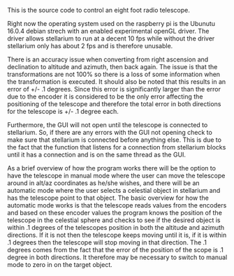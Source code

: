 This is the source code to control an eight foot radio telescope.

Right now the operating system used on the raspberry pi is the Ubunutu 16.0.4 debian strech with an enabled experimental openGL driver. The driver allows stellarium to run at a decent 10 fps while without the driver stellarium only has about 2 fps and is therefore unusable.

There is an accuracy issue when converting from right ascension and declination to altitude and azimuth, then back again. The issue is that the transformations are not 100% so there is a loss of some information when the transformation is executed. It should also be noted that this results in an error of +/- .1 degrees. Since this error is significantly larger than the error due to the encoder it is considered to be the only error affecting the positioning of the telescope and therefore the total error in both directions for the telescope is +/- .1 degree each.

Furthermore, the GUI will not open until the telescope is connected to stellarium. So, if there are any errors with the GUI not opening check to make sure that stellarium is connected before anything else. This is due to the fact that the function that listens for a connection from stellarium blocks until it has a connection and is on the same thread as the GUI.

As a brief overview of how the program works there will be the option to have the telescope in manual mode where the user can move the telescope around in alt/az coordinates as he/she wishes, and there will be an automatic mode where the user selects a celestial object in stellarium and has the telescope point to that object. The basic overview for how the automatic mode works is that the telescope reads values from the encoders and based on these encoder values the program  knows the position of the telescope in the celestial sphere and checks to see if the desired object is within .1 degrees of the telescopes position in both the altitude and azimuth directions. If it is not then the telescope keeps moving until it is, if it is within .1 degrees then the telescope will stop moving in that direction. The .1 degrees comes from the fact that the error of the position of the scope is .1 degree in both directions. It therefore may be necessary to switch to manual mode to zero in on the target object.


